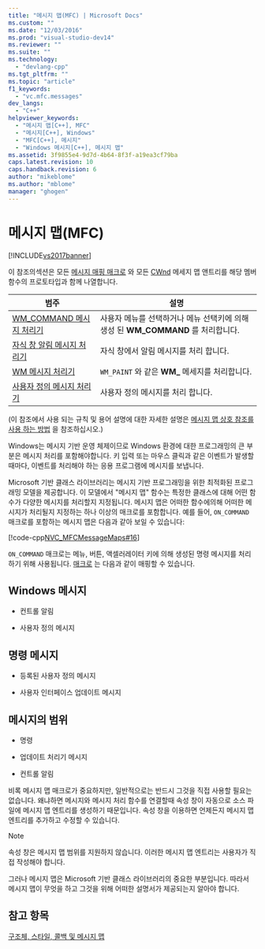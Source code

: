 ```yaml
---
title: "메시지 맵(MFC) | Microsoft Docs"
ms.custom: ""
ms.date: "12/03/2016"
ms.prod: "visual-studio-dev14"
ms.reviewer: ""
ms.suite: ""
ms.technology: 
  - "devlang-cpp"
ms.tgt_pltfrm: ""
ms.topic: "article"
f1_keywords: 
  - "vc.mfc.messages"
dev_langs: 
  - "C++"
helpviewer_keywords: 
  - "메시지 맵[C++], MFC"
  - "메시지[C++], Windows"
  - "MFC[C++], 메시지"
  - "Windows 메시지[C++], 메시지 맵"
ms.assetid: 3f9855e4-9d7d-4b64-8f3f-a19ea3cf79ba
caps.latest.revision: 10
caps.handback.revision: 6
author: "mikeblome"
ms.author: "mblome"
manager: "ghogen"
---
```

# 메시지 맵(MFC)
[!INCLUDE[vs2017banner](../../assembler/inline/includes/vs2017banner.md)]

이 참조의섹션은 모든 [메시지 매핑 매크로](../../mfc/reference/message-map-macros-mfc.md) 와 모든 [CWnd](../../mfc/reference/cwnd-class.md) 메세지 맵 앤트리를 해당 멤버 함수의 프로토타입과 함께 나열합니다.  
  
|범주|설명|  
|--------|--------|  
|[WM\_COMMAND 메시지 처리기](../../mfc/reference/wm-command-message-handler.md)|사용자 메뉴를 선택하거나 메뉴 선택키에 의해 생성 된 **WM\_COMMAND** 를 처리합니다.|  
|[자식 창 알림 메시지 처리기](../../mfc/reference/child-window-notification-message-handlers.md)|자식 창에서 알림 메시지를 처리 합니다.|  
|[WM 메시지 처리기](../../mfc/reference/handlers-for-wm-messages.md)|`WM_PAINT` 와 같은 **WM\_** 메세지를 처리합니다.|  
|[사용자 정의 메시지 처리기](../../mfc/reference/user-defined-handlers.md)|사용자 정의 메시지를 처리 합니다.|  
  
 \(이 참조에서 사용 되는 규칙 및 용어 설명에 대한 자세한 설명은 [메시지 맵 상호 참조를 사용 하는 방법](../../mfc/reference/how-to-use-the-message-map-cross-reference.md) 을 참조하십시오.\)  
  
 Windows는 메시지 기반 운영 체제이므로 Windows 환경에 대한 프로그래밍의 큰 부분은 메시지 처리를 포함해야합니다.  키 입력 또는 마우스 클릭과 같은 이벤트가 발생할 때마다, 이벤트를 처리해야 하는 응용 프로그램에 메시지를 보냅니다.  
  
 Microsoft 기반 클래스 라이브러리는 메시지 기반 프로그래밍을 위한 최적화된 프로그래밍 모델을 제공합니다.  이 모델에서 "메시지 맵" 함수는 특정한 클래스에 대해 어떤 함수가 다양한 메시지를 처리할지 지정됩니다.  메시지 맵은 어떠한 함수에의해 어떠한 메시지가 처리될지 지정하는 하나 이상의 매크로를 포함합니다.  예를 들어, `ON_COMMAND` 매크로를 포함하는 메시지 맵은 다음과 같아 보일 수 있습니다:  
  
 [!code-cpp[NVC_MFCMessageMaps#16](../../mfc/reference/codesnippet/CPP/message-maps-mfc_1.cpp)]  
  
 `ON_COMMAND` 매크로는 메뉴, 버튼, 액셀러레이터 키에 의해 생성된 명령 메시지를 처리하기 위해 사용됩니다.  [매크로](../../mfc/reference/message-map-macros-mfc.md) 는 다음과 같이 매핑할 수 있습니다.  
  
## Windows 메시지  
  
-   컨트롤 알림  
  
-   사용자 정의 메시지  
  
## 명령 메시지  
  
-   등록된 사용자 정의 메시지  
  
-   사용자 인터페이스 업데이트 메시지  
  
## 메시지의 범위  
  
-   명령  
  
-   업데이트 처리기 메시지  
  
-   컨트롤 알림  
  
 비록 메시지 맵 매크로가 중요하지만, 일반적으로는 반드시 그것을 직접 사용할 필요는 없습니다.  왜냐하면 메시지와 메시지 처리 함수를 연결할때 속성 창이 자동으로 소스 파일에 메시지 맵 엔트리를 생성하기 때문입니다.  속성 창을 이용하면 언제든지 메시지 맵 엔트리를 추가하고 수정할 수 있습니다.  
  
> [!NOTE]
>  속성 창은 메시지 맵 범위를 지원하지 않습니다.  이러한 메시지 맵 엔트리는 사용자가 직접 작성해야 합니다.  
  
 그러나 메시지 맵은 Microsoft 기반 클래스 라이브러리의 중요한 부분입니다.  따라서 메시지 맵이 무엇을 하고 그것을 위해 어떠한 설명서가 제공되는지 알아야 합니다.  
  
## 참고 항목  
 [구조체, 스타일, 콜백 및 메시지 맵](../../mfc/reference/structures-styles-callbacks-and-message-maps.md)